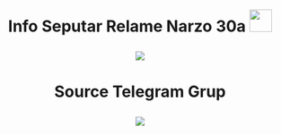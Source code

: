 <h1 align="center">Info Seputar Relame Narzo 30a <img src="https://media.tenor.com/XBXS-0LURA4AAAAj/cell-cell-phone.gif" width="40px"</h1>
<p align="center">
  <img src="https://image01.realme.net/general/20210222/1613998752841.png.webp" />
</p>

<h1 align="center"> Source Telegram Grup
  <p align="center">
    <a href="https://t.me/RMX3171"><img src="https://img.shields.io/badge/-telegram-red?color=white&logo=telegram&logoColor=black" />
 

